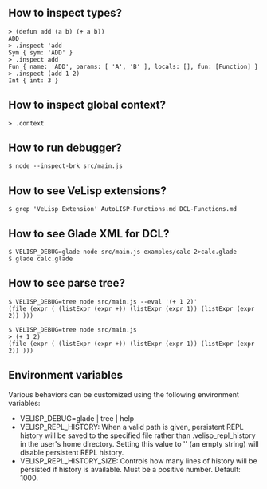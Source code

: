 ## How to inspect types?

```
> (defun add (a b) (+ a b))
ADD
> .inspect 'add
Sym { sym: 'ADD' }
> .inspect add
Fun { name: 'ADD', params: [ 'A', 'B' ], locals: [], fun: [Function] }
> .inspect (add 1 2)
Int { int: 3 }
```

## How to inspect global context?

```
> .context
```

## How to run debugger?

```
$ node --inspect-brk src/main.js
```

## How to see VeLisp extensions?

```
$ grep 'VeLisp Extension' AutoLISP-Functions.md DCL-Functions.md
```

## How to see Glade XML for DCL?

```
$ VELISP_DEBUG=glade node src/main.js examples/calc 2>calc.glade
$ glade calc.glade
```

## How to see parse tree?

```
$ VELISP_DEBUG=tree node src/main.js --eval '(+ 1 2)'
(file (expr ( (listExpr (expr +)) (listExpr (expr 1)) (listExpr (expr 2)) )))
```

```
$ VELISP_DEBUG=tree node src/main.js
> (+ 1 2)
(file (expr ( (listExpr (expr +)) (listExpr (expr 1)) (listExpr (expr 2)) )))
```

## Environment variables

Various behaviors can be customized using the following environment variables:

* VELISP_DEBUG=glade | tree | help
* VELISP_REPL_HISTORY: When a valid path is given, persistent REPL history will be
saved to the specified file rather than .velisp_repl_history in the user's home
directory. Setting this value to '' (an empty string) will disable persistent
REPL history.
* VELISP_REPL_HISTORY_SIZE: Controls how many lines of history will be persisted
if history is available. Must be a positive number. Default: 1000.
